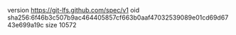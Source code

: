 version https://git-lfs.github.com/spec/v1
oid sha256:6f46b3c507b9ac464405857cf663b0aaf47032539089e01cd69d6743e699a19c
size 10572
